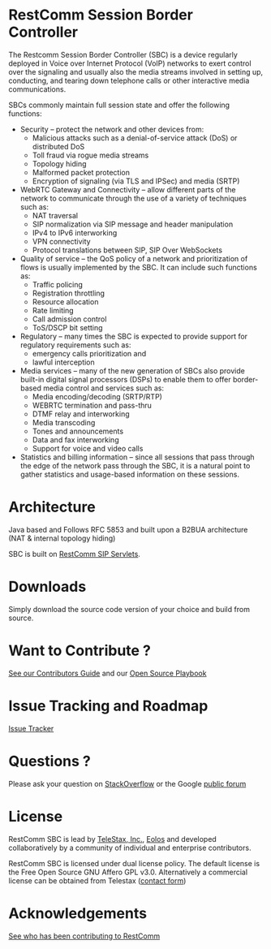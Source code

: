 RestComm Session Border Controller
============
The Restcomm Session Border Controller (SBC) is a device regularly deployed in Voice over Internet Protocol (VoIP) networks to exert control over the signaling and usually also the media streams involved in setting up, conducting, and tearing down telephone calls or other interactive media communications.

SBCs commonly maintain full session state and offer the following functions:

* Security – protect the network and other devices from:
  * Malicious attacks such as a denial-of-service attack (DoS) or distributed DoS
  * Toll fraud via rogue media streams
  * Topology hiding
  * Malformed packet protection
  * Encryption of signaling (via TLS and IPSec) and media (SRTP)
* WebRTC Gateway and Connectivity – allow different parts of the network to communicate through the use of a variety of techniques such as:
  * NAT traversal
  * SIP normalization via SIP message and header manipulation
  * IPv4 to IPv6 interworking
  * VPN connectivity
  * Protocol translations between SIP, SIP Over WebSockets
* Quality of service – the QoS policy of a network and prioritization of flows is usually implemented by the SBC. It can include such functions as:
  * Traffic policing
  * Registration throttling
  * Resource allocation
  * Rate limiting
  * Call admission control
  * ToS/DSCP bit setting
* Regulatory – many times the SBC is expected to provide support for regulatory requirements such as:
  * emergency calls prioritization and
  * lawful interception
* Media services – many of the new generation of SBCs also provide built-in digital signal processors (DSPs) to enable them to offer border-based media control and services such as:
  * Media encoding/decoding (SRTP/RTP)
  * WEBRTC termination and pass-thru
  * DTMF relay and interworking
  * Media transcoding
  * Tones and announcements
  * Data and fax interworking
  * Support for voice and video calls
* Statistics and billing information – since all sessions that pass through the edge of the network pass through the SBC, it is a natural point to gather statistics and usage-based information on these sessions.

Architecture
========

Java based and Follows RFC 5853 and built upon a B2BUA architecture (NAT & internal topology hiding)

SBC is built on [RestComm SIP Servlets](https://github.com/RestComm/sip-servlets).

Downloads
========
Simply download the source code version of your choice and build from source.

Want to Contribute ? 
========
[See our Contributors Guide](https://github.com/RestComm/Restcomm-Conect/wiki/Contribute-to-RestComm) and our [Open Source Playbook](https://docs.google.com/document/d/1RZz2nd2ivCK_rg1vKX9ansgNF6NpK_PZl81GxZ2MSnM/edit?usp=sharing)

Issue Tracking and Roadmap
========
[Issue Tracker](https://github.com/RestComm/sbc/issues)

Questions ?
========
Please ask your question on [StackOverflow](http://stackoverflow.com/questions/tagged/restcomm) or the Google [public forum](http://groups.google.com/group/restcomm)

License
========

RestComm SBC is lead by [TeleStax, Inc.](http://www.telestax.com/), [Eolos](http://www.eolos.la/) and developed collaboratively by a community of individual and enterprise contributors.

RestComm SBC is licensed under dual license policy. The default license is the Free Open Source GNU Affero GPL v3.0. Alternatively a commercial license can be obtained from Telestax ([contact form](http://www.telestax.com/contactus/#InquiryForm))

Acknowledgements
========
[See who has been contributing to RestComm](http://www.telestax.com/opensource/acknowledgments/)
